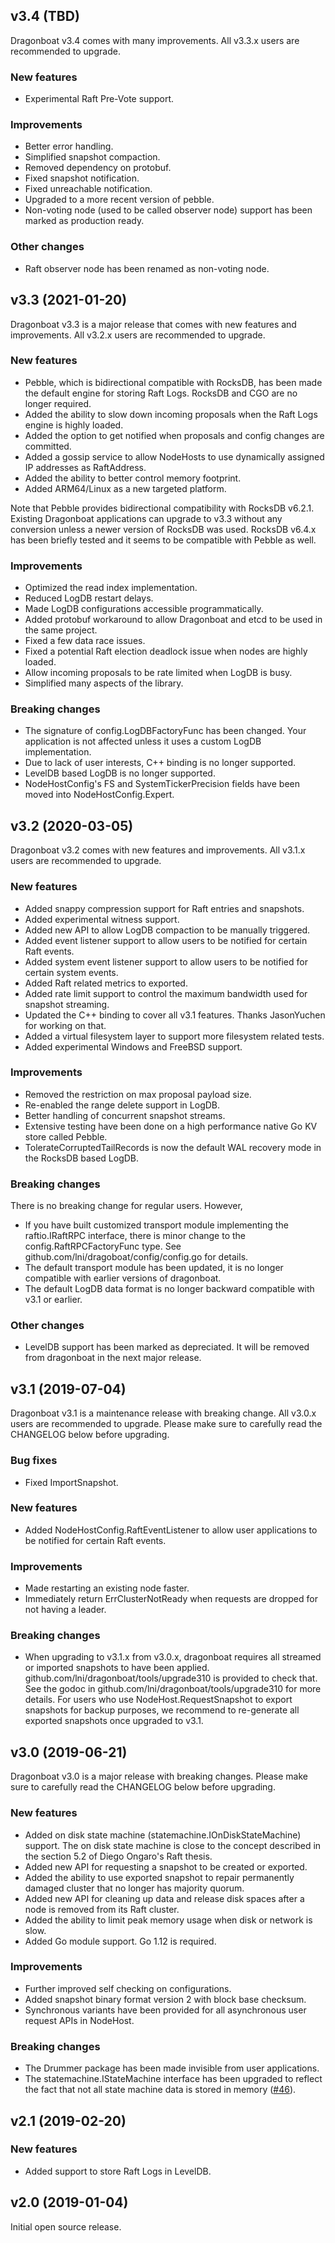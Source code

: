 ## v3.4 (TBD)

Dragonboat v3.4 comes with many improvements. All v3.3.x users are recommended to upgrade.

### New features

- Experimental Raft Pre-Vote support.

### Improvements

- Better error handling.
- Simplified snapshot compaction.
- Removed dependency on protobuf.
- Fixed snapshot notification.
- Fixed unreachable notification.
- Upgraded to a more recent version of pebble.
- Non-voting node (used to be called observer node) support has been marked as production ready.

### Other changes

- Raft observer node has been renamed as non-voting node.

## v3.3 (2021-01-20)

Dragonboat v3.3 is a major release that comes with new features and improvements. All v3.2.x users are recommended to upgrade.

### New features

- Pebble, which is bidirectional compatible with RocksDB, has been made the default engine for storing Raft Logs. RocksDB and CGO are no longer required.
- Added the ability to slow down incoming proposals when the Raft Logs engine is highly loaded.
- Added the option to get notified when proposals and config changes are committed.
- Added a gossip service to allow NodeHosts to use dynamically assigned IP addresses as RaftAddress.
- Added the ability to better control memory footprint.
- Added ARM64/Linux as a new targeted platform.

Note that Pebble provides bidirectional compatibility with RocksDB v6.2.1. Existing Dragonboat applications can upgrade to v3.3 without any conversion unless a newer version of RocksDB was used. RocksDB v6.4.x has been briefly tested and it seems to be compatible with Pebble as well. 

### Improvements

- Optimized the read index implementation.
- Reduced LogDB restart delays.
- Made LogDB configurations accessible programmatically.
- Added protobuf workaround to allow Dragonboat and etcd to be used in the same project.
- Fixed a few data race issues.
- Fixed a potential Raft election deadlock issue when nodes are highly loaded.
- Allow incoming proposals to be rate limited when LogDB is busy.
- Simplified many aspects of the library.

### Breaking changes

- The signature of config.LogDBFactoryFunc has been changed. Your application is not affected unless it uses a custom LogDB implementation.
- Due to lack of user interests, C++ binding is no longer supported.
- LevelDB based LogDB is no longer supported.
- NodeHostConfig's FS and SystemTickerPrecision fields have been moved into NodeHostConfig.Expert.

## v3.2 (2020-03-05)

Dragonboat v3.2 comes with new features and improvements. All v3.1.x users are recommended to upgrade. 

### New features

- Added snappy compression support for Raft entries and snapshots.
- Added experimental witness support.
- Added new API to allow LogDB compaction to be manually triggered.
- Added event listener support to allow users to be notified for certain Raft events.
- Added system event listener support to allow users to be notified for certain system events.
- Added Raft related metrics to exported.
- Added rate limit support to control the maximum bandwidth used for snapshot streaming.
- Updated the C++ binding to cover all v3.1 features. Thanks JasonYuchen for working on that.
- Added a virtual filesystem layer to support more filesystem related tests.
- Added experimental Windows and FreeBSD support.

### Improvements

- Removed the restriction on max proposal payload size.
- Re-enabled the range delete support in LogDB.
- Better handling of concurrent snapshot streams.
- Extensive testing have been done on a high performance native Go KV store called Pebble.
- TolerateCorruptedTailRecords is now the default WAL recovery mode in the RocksDB based LogDB.

### Breaking changes

There is no breaking change for regular users. However, 

 - If you have built customized transport module implementing the raftio.IRaftRPC interface, there is minor change to the config.RaftRPCFactoryFunc type. See github.com/lni/dragoboat/config/config.go for details.
 - The default transport module has been updated, it is no longer compatible with earlier versions of dragonboat. 
 - The default LogDB data format is no longer backward compatible with v3.1 or earlier. 

### Other changes

 - LevelDB support has been marked as depreciated. It will be removed from dragonboat in the next major release. 

## v3.1 (2019-07-04)

Dragonboat v3.1 is a maintenance release with breaking change. All v3.0.x users are recommended to upgrade. Please make sure to carefully read the CHANGELOG below before upgrading.

### Bug fixes

- Fixed ImportSnapshot. 

### New features

- Added NodeHostConfig.RaftEventListener to allow user applications to be notified for certain Raft events.

### Improvements

- Made restarting an existing node faster.
- Immediately return ErrClusterNotReady when requests are dropped for not having a leader.

### Breaking changes

- When upgrading to v3.1.x from v3.0.x, dragonboat requires all streamed or imported snapshots to have been applied. github.com/lni/dragonboat/tools/upgrade310 is provided to check that. See the godoc in github.com/lni/dragonboat/tools/upgrade310 for more details. For users who use NodeHost.RequestSnapshot to export snapshots for backup purposes, we recommend to re-generate all exported snapshots once upgraded to v3.1.

## v3.0 (2019-06-21)

Dragonboat v3.0 is a major release with breaking changes. Please make sure to carefully read the CHANGELOG below before upgrading.

### New features

- Added on disk state machine (statemachine.IOnDiskStateMachine) support. The on disk state machine is close to the concept described in the section 5.2 of Diego Ongaro's Raft thesis. 
- Added new API for requesting a snapshot to be created or exported.
- Added the ability to use exported snapshot to repair permanently damaged cluster that no longer has majority quorum.
- Added new API for cleaning up data and release disk spaces after a node is removed from its Raft cluster.
- Added the ability to limit peak memory usage when disk or network is slow.
- Added Go module support. Go 1.12 is required.

### Improvements

- Further improved self checking on configurations.
- Added snapshot binary format version 2 with block base checksum.
- Synchronous variants have been provided for all asynchronous user request APIs in NodeHost.

### Breaking changes

- The Drummer package has been made invisible from user applications.
- The statemachine.IStateMachine interface has been upgraded to reflect the fact that not all state machine data is stored in memory ([#46](https://github.com/lni/dragonboat/issues/46)).

## v2.1 (2019-02-20)

### New features

- Added support to store Raft Logs in LevelDB.

## v2.0 (2019-01-04)

Initial open source release. 
